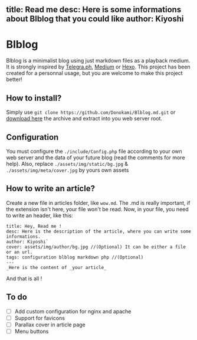 title: Read me
desc: Here is some informations about Blblog that you could like
author: Kiyoshi
---
# Blblog
Blblog is a minimalist blog using just markdown files as a playback medium. It is strongly inspired by [Telegra.ph](https://telegra.ph), [Medium](https://medium.com) or [Hexo](https://hexo.io).
This project has been created for a personnal usage, but you are welcome to make this project better!
## How to install?
Simply use
`git clone https://github.com/Donokami/Blblog.md.git` or [download here](https://github.com/Donokami/Blblog.md/archive/master.zip) the archive and extract into you web server root.

## Configuration
You must configure the `./include/Config.php` file according to your own web server and the data of your future blog (read the comments for more help).
Also, replace `./assets/img/static/bg.jpg` & `./assets/img/meta/cover.jpg` by yours own assets

## How to write an article?
Create a new file in articles folder, like `wow.md`. The .md is really important, if the extension isn't here, your file won't be read.
Now, in your file, you need to write an header, like this:
```
title: Hey, Read me !
desc: Here is the description of the article, where you can write some informations.
author: Kiyoshi`
cover: assets/img/author/bg.jpg //(Optional) It can be either a file or an url.
tags: configuration blblog markdown php //(Optional)
---
_Here is the content of _your article_
```
And that is all !

## To do
- [ ] Add custom configuration for nginx and apache
- [ ] Support for favicons
- [ ] Parallax cover in article page
- [ ] Menu buttons
